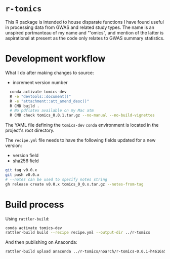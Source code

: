 # `r-tomics`

This R package is intended to house disparate functions I have found useful in processing data from GWAS and related study types. The name is an unspired portmanteau of my name and "'omics", and mention of the latter is aspirational at present as the code only relates to GWAS summary statistics.

# Development workflow

What I do after making changes to source:

- increment version number

```bash
  conda activate tomics-dev
  R -e "devtools::document()"
  R -e "attachment::att_amend_desc()"
  R CMD build .
  # No pdflatex available on my Mac atm
  R CMD check tomics_0.0.1.tar.gz --no-manual --no-build-vignettes
```

The YAML file defining the `tomics-dev` `conda` environment is located in the project's root directory.

The `recipe.yml` file needs to have the following fields updated for a new version:
- version field
- sha256 field

```bash
git tag v0.0.x
git push v0.0.x
# --notes can be used to specify notes string
gh release create v0.0.x tomics_0_0.x.tar.gz --notes-from-tag
```

# Build process

Using `rattler-build`:

```bash
conda activate tomics-dev
rattler-build build --recipe recipe.yml --output-dir ../r-tomics
```
And then publishing on Anaconda:
```bash
rattler-build upload anaconda ../r-tomics/noarch/r-tomics-0.0.1-h4616a5c_0.conda --owner twillis209
```
